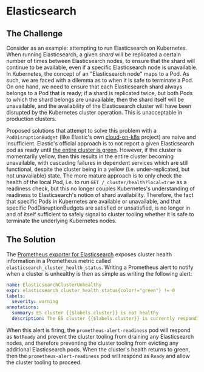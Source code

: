 # Elasticsearch

## The Challenge
Consider as an example: attempting to run Elasticsearch on Kubernetes. When
running Elasticsearch, a given _shard_ will be replicated a certain number of
times between Elasticsearch nodes, to ensure that the shard will continue to
be available, even if a specific Elasticsearch node is unavailable. In
Kubernetes, the concept of an "Elasticsearch node" maps to a Pod. As such, we
are faced with a dilemma as to when it is safe to terminate a Pod. On one hand,
we need to ensure that each Elasticsearch shard always belongs to a Pod that is
ready; if a shard is replicated twice, but both Pods to which the shard belongs
are unavailable, then the shard itself will be unavailable, and the
availability of the Elasticsearch cluster will have been disrupted by the
Kubernetes cluster operation. This is unacceptable in production clusters.

Proposed solutions that attempt to solve this problem with a
`PodDisruptionBudget` (like Elastic's own [cloud-on-k8s] project)
are naive and insufficient. Elastic's official approach is to not report a
given Elasticsearch pod as ready until [the entire cluster is green][es-cluster-health].
However, if the cluster is momentarily yellow, then this results in the entire
cluster becoming unavailable, with cascading failures in dependent services
which are still functional, despite the cluster being in a yellow (i.e.
under-replicated, but not unavailable) state. The more mature approach is to
only check the health of the local Pod, i.e. to run `GET /_cluster/health?local=true`
as a readiness check, but this no longer couples Kubernetes's understanding of
readiness to Elasticsearch's notion of shard availability. Therefore, the fact
that specific Pods in Kubernetes are available or unavailable, and that
specific PodDisruptionBudgets are satisfied or unsatisfied, is no longer in
and of itself sufficient to safely signal to cluster tooling whether it is safe
to terminate the underlying Kubernetes nodes.

## The Solution
The [Prometheus exporter for Elasticsearch][es-exporter] exposes cluster health
information in a Prometheus metric called
`elasticsearch_cluster_health_status`. Writing a Prometheus alert to notify
when a cluster is unhealthy is then as simple as writing the following alert:

```yaml
name: ElasticsearchClusterUnhealthy
expr: elasticsearch_cluster_health_status{color!="green"} != 0
labels:
  severity: warning
annotations:
  summary: ES cluster {{$labels.cluster}} is not healthy
  description: The ES cluster {{$labels.cluster}} is currently responding with color {{$labels.color}}.
```

When this alert is firing, the `prometheus-alert-readiness` pod will respond
as `NotReady` and prevent the cluster tooling from draining any Elasticsearch
nodes, and therefore preventing the cluster tooling from evicting any
additional Elasticsearch pods. When the cluster's health returns to green, then
the `prometheus-alert-readiness` pod will respond as `Ready` and allow the
cluster tooling to proceed.

[cloud-on-k8s]: https://github.com/elastic/cloud-on-k8s
[es-cluster-health]: https://github.com/elastic/helm-charts/blob/ffd109085023a37211c259302e2d076d84eeca94/elasticsearch/values.yaml#L228
[es-exporter]: https://github.com/justwatchcom/elasticsearch_exporter
